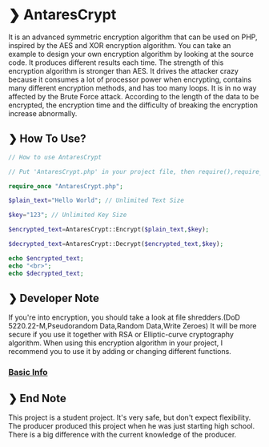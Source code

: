 # ❯ AntaresCrypt
It is an advanced symmetric encryption algorithm that can be used on PHP, inspired by the AES and XOR encryption algorithm. You can take an example to design your own encryption algorithm by looking at the source code. It produces different results each time. The strength of this encryption algorithm is stronger than AES. It drives the attacker crazy because it consumes a lot of processor power when encrypting, contains many different encryption methods, and has too many loops. It is in no way affected by the Brute Force attack. According to the length of the data to be encrypted, the encryption time and the difficulty of breaking the encryption increase abnormally.
## ❯ How To Use?
```php
// How to use AntaresCrypt

// Put 'AntaresCrypt.php' in your project file, then require(),require_once() it in your own file

require_once "AntaresCrypt.php";

$plain_text="Hello World"; // Unlimited Text Size

$key="123"; // Unlimited Key Size

$encrypted_text=AntaresCrypt::Encrypt($plain_text,$key);

$decrypted_text=AntaresCrypt::Decrypt($encrypted_text,$key);

echo $encrypted_text;
echo "<br>";
echo $decrypted_text;
```
## ❯ Developer Note
If you're into encryption, you should take a look at file shredders.(DoD 5220.22-M,Pseudorandom Data,Random Data,Write Zeroes) It will be more secure if you use it together with RSA or Elliptic-curve cryptography algorithm. When using this encryption algorithm in your project, I recommend you to use it by adding or changing different functions.

### [Basic Info](https://github.com/XPROCION/AntaresCrypt/blob/main/old%20version/README.md)

## ❯ End Note
This project is a student project. It's very safe, but don't expect flexibility. The producer produced this project when he was just starting high school. There is a big difference with the current knowledge of the producer.
